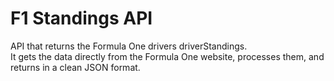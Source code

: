 # F1 Standings API

API that returns the Formula One drivers driverStandings.  
It gets the data directly from the Formula One website, processes them, and returns in a clean JSON format.